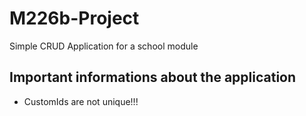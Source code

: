 # M226b-Project

Simple CRUD Application for a school module

## Important informations about the application
* CustomIds are not unique!!!